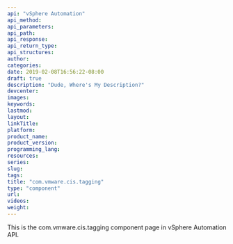 ```yaml
---
api: "vSphere Automation"
api_method:
api_parameters:
api_path:
api_response:
api_return_type:
api_structures:
author:
categories:
date: 2019-02-08T16:56:22-08:00
draft: true
description: "Dude, Where's My Description?"
devcenter:
images:
keywords:
lastmod:
layout:
linkTitle:
platform:
product_name:
product_version:
programming_lang:
resources:
series:
slug:
tags:
title: "com.vmware.cis.tagging"
type: "component"
url:
videos:
weight:
---
```

This is the com.vmware.cis.tagging component page in vSphere Automation API.
